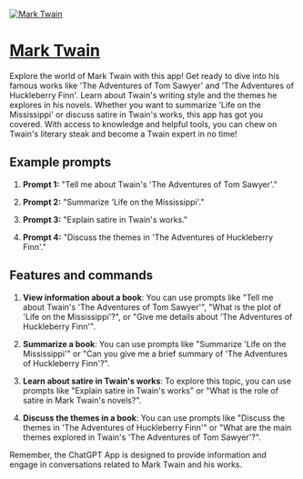 [![Mark Twain](https://files.oaiusercontent.com/file-q3F0SFDrPkDa9tDotCEDKe7c?se=2123-10-16T21%3A24%3A13Z&sp=r&sv=2021-08-06&sr=b&rscc=max-age%3D31536000%2C%20immutable&rscd=attachment%3B%20filename%3Df185ec6c-9086-49e8-8b40-ae87c184e246.png&sig=zGDqIVFxar0msFUD1ACDjb4C6pB2ZSi98xzpcqA/c2Y%3D)](https://chat.openai.com/g/g-JEAi3wA5R-mark-twain)

# [Mark Twain](https://chat.openai.com/g/g-JEAi3wA5R-mark-twain)

Explore the world of Mark Twain with this app! Get ready to dive into his famous works like 'The Adventures of Tom Sawyer' and 'The Adventures of Huckleberry Finn'. Learn about Twain's writing style and the themes he explores in his novels. Whether you want to summarize 'Life on the Mississippi' or discuss satire in Twain's works, this app has got you covered. With access to knowledge and helpful tools, you can chew on Twain's literary steak and become a Twain expert in no time!

## Example prompts

1. **Prompt 1:** "Tell me about Twain's 'The Adventures of Tom Sawyer'."

2. **Prompt 2:** "Summarize 'Life on the Mississippi'."

3. **Prompt 3:** "Explain satire in Twain's works."

4. **Prompt 4:** "Discuss the themes in 'The Adventures of Huckleberry Finn'."

## Features and commands

1. **View information about a book**: You can use prompts like "Tell me about Twain's 'The Adventures of Tom Sawyer'", "What is the plot of 'Life on the Mississippi'?", or "Give me details about 'The Adventures of Huckleberry Finn'".

2. **Summarize a book**: You can use prompts like "Summarize 'Life on the Mississippi'" or "Can you give me a brief summary of 'The Adventures of Huckleberry Finn'?".

3. **Learn about satire in Twain's works**: To explore this topic, you can use prompts like "Explain satire in Twain's works" or "What is the role of satire in Mark Twain's novels?".

4. **Discuss the themes in a book**: You can use prompts like "Discuss the themes in 'The Adventures of Huckleberry Finn'" or "What are the main themes explored in Twain's 'The Adventures of Tom Sawyer'?".

Remember, the ChatGPT App is designed to provide information and engage in conversations related to Mark Twain and his works.
